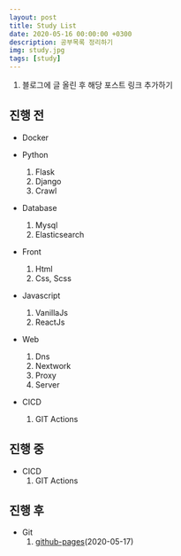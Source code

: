 ```yaml
---
layout: post
title: Study List
date: 2020-05-16 00:00:00 +0300
description: 공부목록 정리하기
img: study.jpg 
tags: [study]
---
```


1. 블로그에 글 올린 후 해당 포스트 링크 추가하기

## 진행 전
* Docker
* Python
    1. Flask
    2. Django
    3. Crawl
* Database
    1. Mysql
    2. Elasticsearch
* Front
    1. Html
    2. Css, Scss
* Javascript
    1. VanillaJs
    2. ReactJs
* Web
    1. Dns
    2. Nextwork
    3. Proxy
    4. Server

* CICD
    1. GIT Actions


## 진행 중

* CICD
    1. GIT Actions


## 진행 후

* Git
    1. [github-pages][github-pages](2020-05-17)








[github-pages]: https://foxlee1015.github.io/blog/github-page-jekyll/